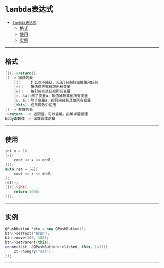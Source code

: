 # `lambda表达式`

- [`lambda表达式`](#lambda表达式)
  - [格式](#格式)
  - [使用](#使用)
  - [实例](#实例)

---

## 格式

```c++
[]()->return{};
[] -> 捕获列表
    []：    什么也不捕获，无法lambda函数使用任何
    [=]：   按值得方式获取所有变量
    [&]：   按引用方式获取所有变量
    [=, &a]:除了变量a，按值捕获其他所有变量
    [&, a]：除了变量a，按引用捕获其他所有变量
    [this]：成员函数中使用
() -> 参数列表
->return  -> 返回值，可以省略，由编译器推理
body函数体 -> 函数具体逻辑
```

---

## 使用

```c++
int x = 10;
[=]{
    cout << x << endl; 
}();
auto ret = [&]{
    cout << x << endl;
};
ret();
[]()->int{
    return 1000;
}();        

```

---

## 实例

```c++
QPushButton *btn = new QPushButton();
btn->setText("按钮");
btn->move(100, 100);
btn->setParent(this);
connect(st, &QPushButton::clicked, this, [=](){
    zt->hungry("aaa");
});
```

---
